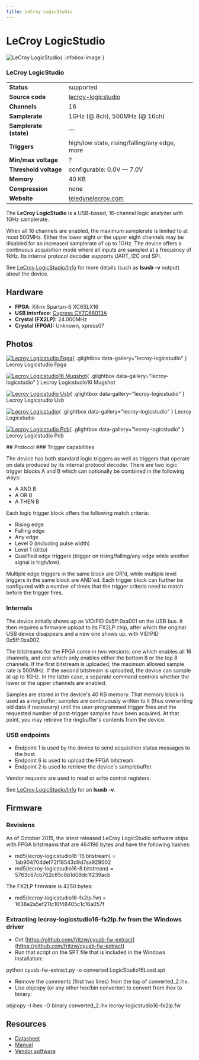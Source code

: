 ```yaml
---
title: LeCroy LogicStudio
---
```


# LeCroy LogicStudio

<div class="infobox" markdown>

![LeCroy LogicStudio](./img/Lecroy-logicstudio-fpga.jpg){ .infobox-image }

### LeCroy LogicStudio

| | |
|---|---|
| **Status** | supported |
| **Source code** | [lecroy-logicstudio](https://github.com/OpenTraceLab/OpenTraceCapture/tree/main/src/hardware/lecroy-logicstudio) |
| **Channels** | 16 |
| **Samplerate** | 1GHz (@ 8ch), 500MHz (@ 16ch) |
| **Samplerate (state)** | — |
| **Triggers** | high/low state, rising/falling/any edge, more |
| **Min/max voltage** | ? |
| **Threshold voltage** | configurable: 0.0V — 7.0V |
| **Memory** | 40 KB |
| **Compression** | none |
| **Website** | [teledynelecroy.com](http://teledynelecroy.com/logicstudio/) |

</div>

The **LeCroy LogicStudio** is a USB-based, 16-channel logic analyzer with 1GHz samplerate.

When all 16 channels are enabled, the maximum samplerate is limited to at most 500MHz. Either the lower eight or the upper eight channels may be disabled for an increased samplerate of up to 1GHz. The device offers a continuous acquisition mode where all inputs are sampled at a frequency of 1kHz. Its internal protocol decoder supports UART, I2C and SPI.

See [LeCroy LogicStudio/Info](https://sigrok.org/wiki/LeCroy_LogicStudio/Info) for more details (such as **lsusb -v** output) about the device.

## Hardware
- **FPGA**: Xilinx Spartan-6 XC6SLX16
- **USB interface**:  [Cypress CY7C68013A](http://www.cypress.com/?docID=45142)
- **Crystal (FX2LP):** 24.000MHz
- **Crystal (FPGA):** Unknown, xpress0?

## Photos

<div class="photo-grid" markdown>

[![Lecroy Logicstudio Fpga](./img/Lecroy-logicstudio-fpga.jpg)](./img/Lecroy-logicstudio-fpga.jpg "Lecroy Logicstudio Fpga"){ .glightbox data-gallery="lecroy-logicstudio" }
<span class="caption">Lecroy Logicstudio Fpga</span>

[![Lecroy Logicstudio16 Mugshot](./img/Lecroy_logicstudio16_mugshot.png)](./img/Lecroy_logicstudio16_mugshot.png "Lecroy Logicstudio16 Mugshot"){ .glightbox data-gallery="lecroy-logicstudio" }
<span class="caption">Lecroy Logicstudio16 Mugshot</span>

[![Lecroy Logicstudio Usb](./img/Lecroy-logicstudio-usb.jpg)](./img/Lecroy-logicstudio-usb.jpg "Lecroy Logicstudio Usb"){ .glightbox data-gallery="lecroy-logicstudio" }
<span class="caption">Lecroy Logicstudio Usb</span>

[![Lecroy Logicstudio](./img/Lecroy-logicstudio.jpg)](./img/Lecroy-logicstudio.jpg "Lecroy Logicstudio"){ .glightbox data-gallery="lecroy-logicstudio" }
<span class="caption">Lecroy Logicstudio</span>

[![Lecroy Logicstudio Pcb](./img/Lecroy-logicstudio-pcb.jpg)](./img/Lecroy-logicstudio-pcb.jpg "Lecroy Logicstudio Pcb"){ .glightbox data-gallery="lecroy-logicstudio" }
<span class="caption">Lecroy Logicstudio Pcb</span>

</div>
## Protocol
### Trigger capabilities

The device has both standard logic triggers as well as triggers that operate on data produced by its internal protocol decoder.
There are two logic trigger blocks A and B which can optionally be combined in the following ways:

- A AND B
- A OR B
- A THEN B

Each logic trigger block offers the following match criteria:

- Rising edge
- Falling edge
- Any edge
- Level 0 (including pulse width)
- Level 1 (ditto)
- Qualified edge triggers (trigger on rising/falling/any edge while another signal is high/low).

Multiple edge triggers in the same block are OR'd, while multiple level triggers in the same block are AND'ed.
Each trigger block can further be configured with a number of times that the trigger criteria need to match before the trigger fires.

### Internals

The device initially shows up as VID:PID 0x5ff:0xa001 on the USB bus. It then requires a firmware upload to its FX2LP chip, after which the original USB device disappears and a new one shows up, with VID:PID 0x5ff:0xa002.

The bitstreams for the FPGA come in two versions: one which enables all 16 channels, and one which only enables either the bottom 8 or the top 8 channels. If the first bitstream is uploaded, the maximum allowed sample rate is 500MHz. If the second bitstream is uploaded, the device can sample at up to 1GHz. In the latter case, a separate command controls whether the lower or the upper channels are enabled.

Samples are stored in the device's 40 KB memory. That memory block is used as a ringbuffer; samples are continuously written to it (thus overwriting old data if necessary) until the user-programmed trigger fires *and* the requested number of post-trigger samples have been acquired.
At that point, you may retrieve the ringbuffer's contents from the device.

### USB endpoints
- Endpoint 1 is used by the device to send acquisition status messages to the host.
- Endpoint 6 is used to upload the FPGA bitstream.
- Endpoint 2 is used to retrieve the device's samplebuffer.

Vendor requests are used to read or write control registers.

See [LeCroy LogicStudio/Info](https://sigrok.org/wiki/LeCroy_LogicStudio/Info) for an **lsusb -v**.

## Firmware
### Revisions

As of October 2015, the latest released LeCroy LogicStudio software ships with FPGA bitstreams that are 464196 bytes and have the following hashes:

- md5(lecroy-logicstudio16-16.bitstream) = 1ab904704def72f18543d9d7aa929002
- md5(lecroy-logicstudio16-8.bitstream) = 5763c67cb762c85c8b1d09dc1f239acb

The FX2LP firmware is 4250 bytes:

- md5(lecroy-logicstudio16-fx2lp.fw) = 1638e2a5ef211c10f48405c1c16a057f
### Extracting lecroy-logicstudio16-fx2lp.fw from the Windows driver
- Get [https://github.com/fritzw/cyusb-fw-extract](https://github.com/fritzw/cyusb-fw-extract)
- Run that script on the SPT file that is included in the Windows installation:

python cyusb-fw-extract.py -o converted LogicStudio16Load.spt

- Remove the comments (first two lines) from the top of converted_2.ihx.
- Use objcopy (or any other hex/bin converter) to convert from ihex to binary:

objcopy -I ihex -O binary converted_2.ihx lecroy-logicstudio16-fx2lp.fw

## Resources
- [Datasheet](http://teledynelecroy.com/doc/docview.aspx?id=6378)
- [Manual](http://teledynelecroy.com/doc/docview.aspx?id=7699)
- [Vendor software](http://teledynelecroy.com/support/softwaredownload/logicstudio.aspx)

